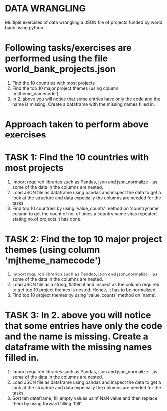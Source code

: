 # DATA WRANGLING

Multiple exercises of data wrangling a JSON file of projects funded by world bank using python.

# Following tasks/exercises are performed using the file world_bank_projects.json

1. Find the 10 countries with most projects
2. Find the top 10 major project themes (using column 'mjtheme_namecode')
3. In 2. above you will notice that some entries have only the code and the name is missing. Create a dataframe with the missing names filled in.

# Approach taken to perform above exercises

# TASK 1: Find the 10 countries with most projects
1. Import required libraries such as Pandas, json and json_normalize - as some of the data in the columns are nested.
2. Load JSON file as dataframe using pandas and inspect the data to get a look at the structure and data expecially the columns are needed for the tasks.
3. Find top 10 countries by using 'value_counts' method on 'countryname' column to get the count of no. of times a country name shas repeated stating no.of projects it has done.

# TASK 2: Find the top 10 major project themes (using column 'mjtheme_namecode')
1. Import required libraries such as Pandas, json and json_normalize - as some of the data in the columns are nested.
2. Load JSON file as a string, flatten it and inspect as the column required to get top 10 project themes is nested. Hence, it has to be normalized.
3. Find top 10 project themes by using 'value_counts' method on 'name'.

# TASK 3: In 2. above you will notice that some entries have only the code and the name is missing. Create a dataframe with the missing names filled in.
1. Import required libraries such as Pandas, json and json_normalize - as some of the data in the columns are nested.
2. Load JSON file as dataframe using pandas and inspect the data to get a look at the structure and data expecially the columns are needed for the tasks.
3. Sort teh dataframe, fill empty values usinf NaN value and then replace them by using forward filling 'ffill'.
